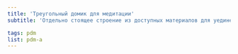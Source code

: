 ```yaml
---
title: 'Треугольный домик для медитации'
subtitle: 'Отдельно стоящее строение из доступных материалов для уединенной медитации на природе'

tags: pdm
list: pdm-a
---
```



